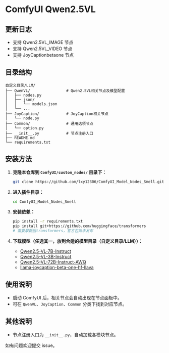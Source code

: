 # ComfyUI Qwen2.5VL

## 更新日志
- 支持 Qwen2.5VL_IMAGE 节点
- 支持 Qwen2.5VL_VIDEO 节点
- 支持 JoyCaptionbetaone 节点

## 目录结构

```
自定义目录/LLM/
├── QwenVL/                # Qwen2.5VL相关节点及模型配置
│   ├── nodes.py
│   ├── json/
│   │   └── models.json
│   └── ...
├── JoyCaption/            # JoyCaption相关节点
│   └── node.py
├── Common/                # 通用选项节点
│   └── option.py
├── __init__.py            # 节点注册入口
├── README.md
└── requirements.txt
```

## 安装方法

1. **克隆本仓库到 `ComfyUI/custom_nodes/` 目录下：**
    ```bash
    git clone https://github.com/lxy12306/ComfyUI_Model_Nodes_Smell.git
    ```

2. **进入插件目录：**
    ```bash
    cd ComfyUI_Model_Nodes_Smell
    ```

3. **安装依赖：**
    ```bash
    pip install -r requirements.txt
    pip install git+https://github.com/huggingface/transformers
    # 需要最新版transformers，官方包尚未发布
    ```

4. **下载模型（任选其一，放到合适的模型目录（自定义目录/LLM））：**
    - [Qwen2.5-VL-7B-Instruct](https://www.modelscope.cn/models/Qwen/Qwen2.5-VL-7B-Instruct)
    - [Qwen2.5-VL-3B-Instruct](https://www.modelscope.cn/models/Qwen/Qwen2.5-VL-3B-Instruct)
    - [Qwen2.5-VL-72B-Instruct-AWQ](https://www.modelscope.cn/models/Qwen/Qwen2.5-VL-72B-Instruct-AWQ)
    - [llama-joycaption-beta-one-hf-llava](https://modelscope.cn/models/fancyfeast/llama-joycaption-beta-one-hf-llava)

## 使用说明

- 启动 ComfyUI 后，相关节点会自动出现在节点面板中。
- 可在 `QwenVL`、`JoyCaption`、`Common` 分类下找到对应节点。

## 其他说明

- 节点注册入口为 `__init__.py`，自动加载各模块节点。

如有问题欢迎提交 issue。